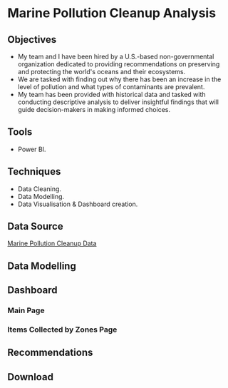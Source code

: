 # Marine Pollution Cleanup Analysis 

## Objectives 
- My team and I have been hired by a U.S.-based non-governmental organization dedicated to providing recommendations on preserving and protecting the world's oceans and their ecosystems.
- We are tasked with finding out why there has been an increase in the level of pollution and what types of contaminants are prevalent.
- My team has been provided with historical data and tasked with conducting descriptive analysis to deliver insightful findings that will guide decision-makers in making informed choices.

## Tools
- Power BI. 

## Techniques 
- Data Cleaning.
- Data Modelling.
- Data Visualisation & Dashboard creation.

  
## Data Source 
[Marine Pollution Cleanup Data](https://docs.google.com/spreadsheets/d/1dL3_sfdCcFlO-8mcWA_ZRsUAWIpY28OOHLEUnIqDDKc/edit?usp=sharing)

## Data Modelling 


## Dashboard 


### Main Page 


### Items Collected by Zones Page 

## Recommendations 

## Download 

